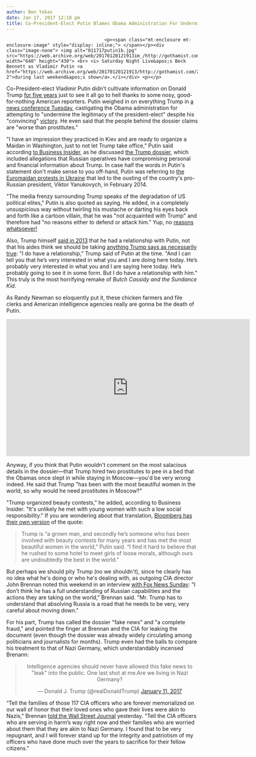 ```yaml
---
author: Ben Yakas
date: Jan 17, 2017 12:18 pm
title: Co-President-Elect Putin Blames Obama Administration For Undermining Trump
---
```


	
										<p><span class="mt-enclosure mt-enclosure-image" style="display: inline;"> </span></p><div class="image-none"> <img alt="011717putin1b.jpg" src="https://web.archive.org/web/20170120121913im_/http://gothamist.com/attachments/nyc_arts_john/011717putin1b.jpg" width="640" height="430"> <br> <i> Saturday Night Live&apos;s Beck Bennett as Vladimir Putin <a href="https://web.archive.org/web/20170120121913/http://gothamist.com/2017/01/15/photos_videos_felicity_jones_tackle.php#photo-2">during last weekend&apos;s show</a>.</i></div> <p></p>

<p>Co-President-elect Vladimir Putin didn&apos;t cultivate information on Donald Trump <a href="https://web.archive.org/web/20170120121913/http://www.motherjones.com/politics/2016/10/veteran-spy-gave-fbi-info-alleging-russian-operation-cultivate-donald-trump">for five years</a> just to see it all go to hell thanks to some nosy, good-for-nothing American reporters. Putin weighed in on everything Trump in <a href="https://web.archive.org/web/20170120121913/https://apnews.com/961eb99aca054f398e8a9b061e9897af/Putin-says-US-administration-trying-to-undermine-Trump?utm_campaign=SocialFlow&amp;utm_source=Twitter&amp;utm_medium=AP">a news conference Tuesday</a>, castigating the Obama administration for attempting to &quot;undermine the legitimacy of the president-elect&quot; despite his &quot;convincing&quot; <a href="https://web.archive.org/web/20170120121913/http://www.denverpost.com/2016/12/06/the-damage-that-80000-trump-voters-in-three-states-can-do/">victory</a>. He even said that the people behind the dossier claims are &quot;worse than prostitutes.&quot;</p>

<p>&quot;I have an impression they practiced in Kiev and are ready to organize a Maidan in Washington, just to not let Trump take office,&quot; Putin said according <a href="https://web.archive.org/web/20170120121913/http://www.businessinsider.com/putin-responds-to-claims-made-in-trump-russia-dossier-2017-1">to Business Insider</a>, as he discussed <a href="https://web.archive.org/web/20170120121913/http://gothamist.com/2017/01/10/trump_russian_intelligence_blackmail.php">the Trump dossier</a>, which included allegations that Russian operatives have compromising personal and financial information about Trump. In case half the words in Putin&apos;s statement don&apos;t make sense to you off-hand, Putin was referring to <a href="https://web.archive.org/web/20170120121913/https://en.wikipedia.org/wiki/Euromaidan">the Euromaidan protests in Ukraine</a> that led to the ousting of the country&apos;s pro-Russian president, Viktor Yanukovych, in February 2014. </p>

<p>&quot;The media frenzy surrounding Trump speaks of the degradation of US political elites,&quot; Putin is also quoted as saying. He added, in a completely unsuspicious way without twirling his mustache or darting his eyes back and forth like a cartoon villain, that he was &quot;not acquainted with Trump&quot; and therefore had &quot;no reasons either to defend or attack him.&quot; Yup, no <a href="https://web.archive.org/web/20170120121913/http://www.newsweek.com/donald-trump-vladimir-putin-russia-hillary-clinton-united-states-europe-516895">reasons</a> <a href="https://web.archive.org/web/20170120121913/http://www.newsweek.com/2016/09/09/vladimir-putin-donald-trump-493946.html">whatsoever!</a> </p>

<p>Also, Trump himself <a href="https://web.archive.org/web/20170120121913/http://www.msnbc.com/thomas-roberts/watch/trump-discusses-putin-in-2013-734124099973">said in 2013</a> that he had a relationship with Putin, not that his aides think we should be taking <a href="https://web.archive.org/web/20170120121913/http://money.cnn.com/2017/01/17/news/economy/trump-anthony-scaramucci-nato-trade-eu-davos/index.html">anything Trump says as necessarily true</a>: &quot;I do have a relationship,&quot; Trump said of Putin at the time. &quot;And I can tell you that he&#x2019;s very interested in what you and I are doing here today. He&#x2019;s probably very interested in what you and I are saying here today. He&#x2019;s probably going to see it in some form. But I do have a relationship with him.&quot; This truly is the most horrifying remake of <em>Butch Cassidy and the Sundance Kid</em>.</p>

<p>As Randy Newman so eloquently put it, these chicken farmers and file clerks and American intelligence agencies really are gonna be the death of Putin.</p>

<p><iframe width="640" height="360" src="https://web.archive.org/web/20170120121913if_/https://www.youtube.com/embed/Gi5NLFMYukg" frameborder="0" allowfullscreen></iframe></p>

<p>Anyway, if you think that Putin wouldn&apos;t comment on the most salacious details in the dossier&#x2014;that Trump hired two prostitutes to pee in a bed that the Obamas once slept in while staying in Moscow&#x2014;you&apos;d be very wrong indeed. He said that Trump &quot;has been with the most beautiful women in the world, so why would he need prostitutes in Moscow?&quot;</p>

<p>&quot;Trump organized beauty contests,&quot; he added, according to Business Insider. &quot;It&apos;s unlikely he met with young women with such a low social responsibility.&quot; If you are wondering about that translation, <a href="https://web.archive.org/web/20170120121913/https://www.bloomberg.com/politics/articles/2017-01-17/putin-says-he-doesn-t-believe-trump-met-prostitutes-in-russia">Bloomberg has their own version</a> of the quote:</p>

<blockquote>Trump is &#x201C;a grown man, and secondly he&#x2019;s someone who has been involved with beauty contests for many years and has met the most beautiful women in the world,&#x201D; Putin said. &#x201C;I find it hard to believe that he rushed to some hotel to meet girls of loose morals, although ours are undoubtedly the best in the world.&#x201D;</blockquote>

<p>But perhaps we should pity Trump (no we shouldn&apos;t), since he clearly has no idea what he&apos;s doing or who he&apos;s dealing with, as outgoing CIA director John Brennan noted this weekend in an interview <a href="https://web.archive.org/web/20170120121913/http://nymag.com/daily/intelligencer/2017/01/cia-chief-not-amused-by-trump-likening-the-cia-to-nazis.html?mid=twitter_dailyintelligencer">with Fox News Sunday</a>: &quot;I don&#x2019;t think he has a full understanding of Russian capabilities and the actions they are taking on the world,&quot; Brennan said. &quot;Mr. Trump has to understand that absolving Russia is a road that he needs to be very, very careful about moving down.&quot;</p>

<p>For his part, Trump has called the dossier &quot;fake news&quot; and &quot;a complete fraud,&quot; and pointed the finger at Brennan and the CIA for leaking the document (even though the dossier was already widely circulating among politicians and journalists for months). Trump even had the balls to compare his treatment to that of Nazi Germany, which understandably incensed Brenann:</p>

<center><blockquote class="twitter-tweet" data-lang="en"><p lang="en" dir="ltr">Intelligence agencies should never have allowed this fake news to &quot;leak&quot; into the public. One last shot at me.Are we living in Nazi Germany?</p>&#x2014; Donald J. Trump (@realDonaldTrump) <a href="https://web.archive.org/web/20170120121913/https://twitter.com/realDonaldTrump/status/819164172781060096">January 11, 2017</a></blockquote>
<script async src="//web.archive.org/web/20170120121913js_/http://platform.twitter.com/widgets.js" charset="utf-8"></script></center>

<p>&#x201C;Tell the families of those 117 CIA officers who are forever memorialized on our wall of honor that their loved ones who gave their lives were akin to Nazis,&quot; Brennan <a href="https://web.archive.org/web/20170120121913/http://www.wsj.com/articles/cia-director-john-brennan-rejects-donald-trumps-criticism-1484611514">told the Wall Street Journal</a> yesterday. &quot;Tell the CIA officers who are serving in harm&#x2019;s way right now and their families who are worried about them that they are akin to Nazi Germany. I found that to be very repugnant, and I will forever stand up for the integrity and patriotism of my officers who have done much over the years to sacrifice for their fellow citizens.&quot;</p>					
										
									
				